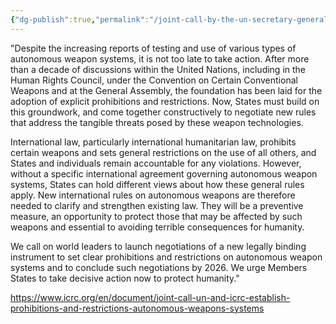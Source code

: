 ```yaml
---
{"dg-publish":true,"permalink":"/joint-call-by-the-un-secretary-general-and-the-president-of-the-international-committee-of-the-red-cross-for-states-to-establish-new-prohibitions-and-restrictions-on-autonomous-weapon-systems/","tags":["event","unitednations","civilsociety"]}
---
```


"Despite the increasing reports of testing and use of various types of autonomous weapon systems, it is not too late to take action. After more than a decade of discussions within the United Nations, including in the Human Rights Council, under the Convention on Certain Conventional Weapons and at the General Assembly, the foundation has been laid for the adoption of explicit prohibitions and restrictions. Now, States must build on this groundwork, and come together constructively to negotiate new rules that address the tangible threats posed by these weapon technologies.

International law, particularly international humanitarian law, prohibits certain weapons and sets general restrictions on the use of all others, and States and individuals remain accountable for any violations. However, without a specific international agreement governing autonomous weapon systems, States can hold different views about how these general rules apply. New international rules on autonomous weapons are therefore needed to clarify and strengthen existing law. They will be a preventive measure, an opportunity to protect those that may be affected by such weapons and essential to avoiding terrible consequences for humanity.

We call on world leaders to launch negotiations of a new legally binding instrument to set clear prohibitions and restrictions on autonomous weapon systems and to conclude such negotiations by 2026. We urge Members States to take decisive action now to protect humanity."

https://www.icrc.org/en/document/joint-call-un-and-icrc-establish-prohibitions-and-restrictions-autonomous-weapons-systems